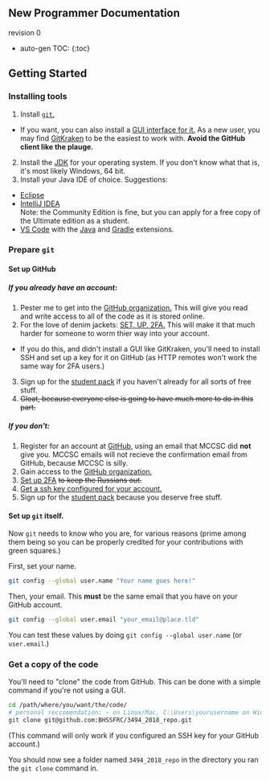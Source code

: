 New Programmer Documentation
---
revision 0

* auto-gen TOC:
{:toc}

## Getting Started
### Installing tools
1. Install [`git`.](https://git-scm.com/)
 * If you want, you can also install a [GUI interface for it.](https://git-scm.com/downloads/guis) As a new user, you may find [GitKraken](https://www.gitkraken.com/) to be the easiest to work with. **Avoid the GitHub client like the plauge.**
2. Install the [JDK](http://www.oracle.com/technetwork/java/javase/downloads/index.html) for your operating system. If you don't know what that is, it's most likely Windows, 64 bit.
3. Install your Java IDE of choice. Suggestions:
 * [Eclipse](https://www.eclipse.org/)
 * [IntelliJ IDEA](http://www.jetbrains.com/idea/)<br>Note: the Community Edition is fine, but you can apply for a free copy of the Ultimate edition as a student.
 * [VS Code](https://code.visualstudio.com/) with the [Java](https://marketplace.visualstudio.com/items?itemName=redhat.java) and [Gradle](https://marketplace.visualstudio.com/items?itemName=cazzar09.Gradle) extensions.

### Prepare `git`
#### Set up GitHub
##### If you already have an account:
1. Pester me to get into the [GitHub organization.](https://github.com/BHSSFRC) This will give you read and write access to all of the code as it is stored online.
2. For the love of denim jackets: [SET. UP. 2FA.](https://help.github.com/articles/securing-your-account-with-two-factor-authentication-2fa/) This will make it that much harder for someone to worm thier way into your account.
 * If you do this, and didn't install a GUI like GitKraken, you'll need to install SSH and set up a key for it on GitHub (as HTTP remotes won't work the same way for 2FA users.)
3. Sign up for the [student pack](https://education.github.com/pack) if you haven't already for all sorts of free stuff.
4. ~~Gloat, because everyone else is going to have much more to do in this part.~~

##### If you don't:
1. Register for an account at [GitHub](https://github.com), using an email that MCCSC did **not** give you. MCCSC emails will not recieve the confirmation email from GitHub, because MCCSC is silly.
2. Gain access to the [GitHub organization.](https://github.com/BHSSFRC)
3. [Set up 2FA](https://help.github.com/articles/securing-your-account-with-two-factor-authentication-2fa/) ~~to keep the Russians out.~~
4. [Get a ssh key configured for your account.](https://help.github.com/articles/connecting-to-github-with-ssh/)
5. Sign up for the [student pack](https://education.github.com/pack) because you deserve free stuff.
 
#### Set up `git` itself.
Now `git` needs to know who you are, for various reasons (prime among them being so you can be properly credited for your contributions with green squares.)

First, set your name.

```sh
git config --global user.name "Your name goes here!"
```

Then, your email. This **must** be the same email that you have on your GitHub account.

```sh
git config --global user.email "your_email@place.tld"
```

You can test these values by doing `git config --global user.name` (or `user.email`.)
### Get a copy of the code
You'll need to "clone" the code from GitHub. This can be done with a simple command if you're not using a GUI.

```sh
cd /path/where/you/want/the/code/
# personal reccomendation: ~ on Linux/Mac, C:\Users\yourusername on Windows
git clone git@github.com:BHSSFRC/3494_2018_repo.git
```
(This command will only work if you configured an SSH key for your GitHub account.)

You should now see a folder named `3494_2018_repo` in the directory you ran the `git clone` command in.
